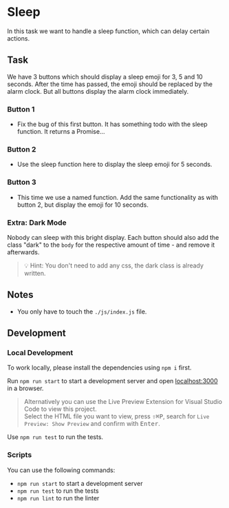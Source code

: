 # Sleep

In this task we want to handle a sleep function, which can delay certain actions.

## Task

We have 3 buttons which should display a sleep emoji for 3, 5 and 10 seconds. After the time has passed, the emoji should be replaced by the alarm clock. But all buttons display the alarm clock immediately.

### Button 1

- Fix the bug of this first button. It has something todo with the sleep function. It returns a Promise...

### Button 2

- Use the sleep function here to display the sleep emoji for 5 seconds.

### Button 3

- This time we use a named function. Add the same functionality as with button 2, but display the emoji for 10 seconds.

### Extra: Dark Mode

Nobody can sleep with this bright display. Each button should also add the class "dark" to the `body` for the respective amount of time - and remove it afterwards.

> 💡 Hint: You don't need to add any css, the dark class is already written.

## Notes

- You only have to touch the `./js/index.js` file.

## Development

### Local Development

To work locally, please install the dependencies using `npm i` first.

Run `npm run start` to start a development server and open [localhost:3000](http://localhost:3000) in a browser.

> Alternatively you can use the Live Preview Extension for Visual Studio Code to view this project.  
> Select the HTML file you want to view, press <kbd>⇧</kbd><kbd>⌘</kbd><kbd>P</kbd>, search for `Live Preview: Show Preview` and confirm with <kbd>Enter</kbd>.

Use `npm run test` to run the tests.

### Scripts

You can use the following commands:

- `npm run start` to start a development server
- `npm run test` to run the tests
- `npm run lint` to run the linter
